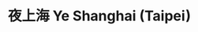 ---
title: "夜上海 Ye Shanghai (Taipei)"
description: "夜上海 Ye Shanghai (Taipei)"
layout: shop
keywords:
  - 美食競賽
  - 台灣美食
  - 美食精選
datePublished: "2025-06-30"
dateModified: "2025-07-07"
city: "台北市"
district: "信義區"
address: "台北市信義區松高路19號新光三越5樓"
phone: "0223450928"
geo: "25.039788389690152, 121.5665901570069"
google_map: "https://maps.app.goo.gl/WiR37A5CQ3nNWNgt7"
footinder: "https://footinder.com.tw/%E5%8F%B0%E5%8C%97%E5%B8%82%E4%BF%A1%E7%BE%A9%E5%8D%80/148550/"
official: "https://www.elite-concepts.com/zh-hk/our-concepts/taipei/ye-shanghai/"
award:
  - name: "500盤"
    year: "2024"
    entries:
      - dishes:
          - "蟹粉釀蟹蓋"
          - "椒鹽小黃魚"

---